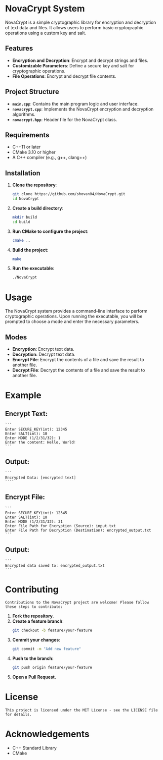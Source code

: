 # NovaCrypt System

NovaCrypt is a simple cryptographic library for encryption and decryption of text data and files. It allows users to perform basic cryptographic operations using a custom key and salt.

## Features

- **Encryption and Decryption**: Encrypt and decrypt strings and files.
- **Customizable Parameters**: Define a secure key and salt for cryptographic operations.
- **File Operations**: Encrypt and decrypt file contents.

## Project Structure

- **`main.cpp`**: Contains the main program logic and user interface.
- **`novacrypt.cpp`**: Implements the NovaCrypt encryption and decryption algorithms.
- **`novacrypt.hpp`**: Header file for the NovaCrypt class.

## Requirements

- C++11 or later
- CMake 3.10 or higher
- A C++ compiler (e.g., g++, clang++)

## Installation

1. **Clone the repository**:
   ```bash
   git clone https://github.com/shovan04/NovaCrypt.git
   cd NovaCrypt
   ```
2. **Create a build directory**:
   ```bash
   mkdir build
   cd build
   ```
3. **Run CMake to configure the project**:
   ```bash
   cmake ..
   ```
4. **Build the project**:
   ```bash
   make
   ```
5. **Run the executable**:
   ```bash
   ./NovaCrypt
   ```

# Usage

The NovaCrypt system provides a command-line interface to perform cryptographic operations. Upon running the executable, you will be prompted to choose a mode and enter the necessary parameters.

## Modes

- **Encryption**: Encrypt text data.
- **Decryption:** Decrypt text data.
- **Encrypt File**: Encrypt the contents of a file and save the result to another file.
- **Decrypt File**: Decrypt the contents of a file and save the result to another file.

# Example

## Encrypt Text:

    ```
    Enter SECURE_KEY(int): 12345
    Enter SALT(int): 10
    Enter MODE (1/2/31/32): 1
    Enter the content: Hello, World!
    ```

## Output:

    ```
    Encrypted Data: [encrypted text]
    ````

## Encrypt File:

    ```
    Enter SECURE_KEY(int): 12345
    Enter SALT(int): 10
    Enter MODE (1/2/31/32): 31
    Enter File Path for Encryption (Source): input.txt
    Enter File Path for Decryption (Destination): encrypted_output.txt
    ```

## Output:

    ```
    Encrypted data saved to: encrypted_output.txt
    ```

# Contributing

    Contributions to the NovaCrypt project are welcome! Please follow these steps to contribute:

1. **Fork the repository.**
2. **Create a feature branch**:
   ```bash
   git checkout -b feature/your-feature
   ```
3. **Commit your changes**:
   ```bash
   git commit -m "Add new feature"
   ```
4. **Push to the branch**:
   ```bash
   git push origin feature/your-feature
   ```
5. **Open a Pull Request.**

# License

    This project is licensed under the MIT License - see the LICENSE file for details.

# Acknowledgements

- C++ Standard Library
- CMake
